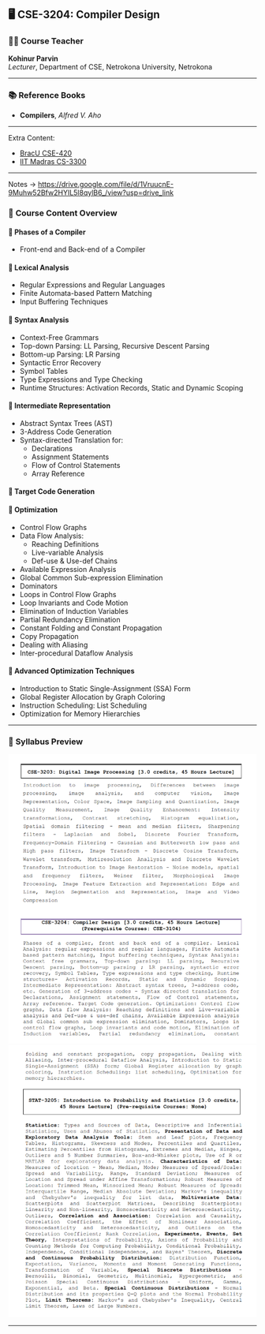 ## 🖥️ **CSE-3204: Compiler Design**

### 👨‍🏫 **Course Teacher**

**Kohinur Parvin**  
_Lecturer_, Department of CSE, Netrokona University, Netrokona

---

### 📚 **Reference Books**

- **Compilers**, _Alfred V. Aho_

---

Extra Content:

- [BracU CSE-420](https://www.youtube.com/playlist?list=PLvC1QCXXPlAVU0ZeGR8ca1X_q-j6I4kVm)
- [IIT Madras CS-3300](https://www.youtube.com/playlist?list=PL54i8TI-dREaHgsBFNalWnz-bC9CZkOBb)

---

Notes -> https://drive.google.com/file/d/1VruucnE-9Muhw52Bfw2HYIL5l8qylB6_/view?usp=drive_link

### 🧩 **Course Content Overview**

#### 🔹 **Phases of a Compiler**

- Front-end and Back-end of a Compiler

#### 🔹 **Lexical Analysis**

- Regular Expressions and Regular Languages
- Finite Automata-based Pattern Matching
- Input Buffering Techniques

#### 🔹 **Syntax Analysis**

- Context-Free Grammars
- Top-down Parsing: LL Parsing, Recursive Descent Parsing
- Bottom-up Parsing: LR Parsing
- Syntactic Error Recovery
- Symbol Tables
- Type Expressions and Type Checking
- Runtime Structures: Activation Records, Static and Dynamic Scoping

#### 🔹 **Intermediate Representation**

- Abstract Syntax Trees (AST)
- 3-Address Code Generation
- Syntax-directed Translation for:
  - Declarations
  - Assignment Statements
  - Flow of Control Statements
  - Array Reference

#### 🔹 **Target Code Generation**

#### 🔹 **Optimization**

- Control Flow Graphs
- Data Flow Analysis:
  - Reaching Definitions
  - Live-variable Analysis
  - Def-use & Use-def Chains
- Available Expression Analysis
- Global Common Sub-expression Elimination
- Dominators
- Loops in Control Flow Graphs
- Loop Invariants and Code Motion
- Elimination of Induction Variables
- Partial Redundancy Elimination
- Constant Folding and Constant Propagation
- Copy Propagation
- Dealing with Aliasing
- Inter-procedural Dataflow Analysis

#### 🔹 **Advanced Optimization Techniques**

- Introduction to Static Single-Assignment (SSA) Form
- Global Register Allocation by Graph Coloring
- Instruction Scheduling: List Scheduling
- Optimization for Memory Hierarchies

---

### 🧾 **Syllabus Preview**

![sy1](../extra/sy2.png)  
![sy2](../extra/sy3.png)

---
